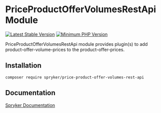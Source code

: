 # PriceProductOfferVolumesRestApi Module
[![Latest Stable Version](https://poser.pugx.org/spryker/price-product-offer-volumes-rest-api/v/stable.svg)](https://packagist.org/packages/spryker/price-product-offer-volumes-rest-api)
[![Minimum PHP Version](https://img.shields.io/badge/php-%3E%3D%207.4-8892BF.svg)](https://php.net/)

PriceProductOfferVolumesRestApi module provides plugin(s) to add product-offer-volume-prices to the product-offer-prices.

## Installation

```
composer require spryker/price-product-offer-volumes-rest-api
```

## Documentation

[Spryker Documentation](https://docs.spryker.com)
